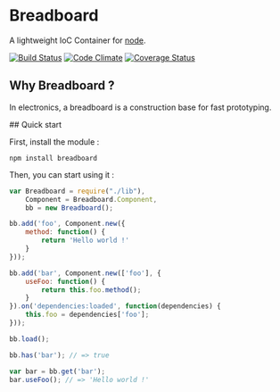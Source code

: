 Breadboard
==========

A lightweight IoC Container for [node](http://nodejs.org/).

[![Build Status](https://travis-ci.org/palra/breadboard.svg?branch=master)](https://travis-ci.org/palra/breadboard) [![Code Climate](https://codeclimate.com/github/palra/breadboard.png)](https://codeclimate.com/github/palra/breadboard) [![Coverage Status](https://coveralls.io/repos/palra/breadboard/badge.png?branch=master)](https://coveralls.io/r/palra/breadboard?branch=master)

## Why Breadboard ?

In electronics, a breadboard is a construction base for fast prototyping. 

## Quick start

First, install the module :
    
    npm install breadboard

Then, you can start using it : 

```javascript
var Breadboard = require("./lib"),
    Component = Breadboard.Component,
    bb = new Breadboard();

bb.add('foo', Component.new({
    method: function() {
        return 'Hello world !'
    }
}));

bb.add('bar', Component.new(['foo'], {
    useFoo: function() {
        return this.foo.method();
    }
}).on('dependencies:loaded', function(dependencies) {
    this.foo = dependencies['foo'];
}));

bb.load();

bb.has('bar'); // => true

var bar = bb.get('bar');
bar.useFoo(); // => 'Hello world !'
```